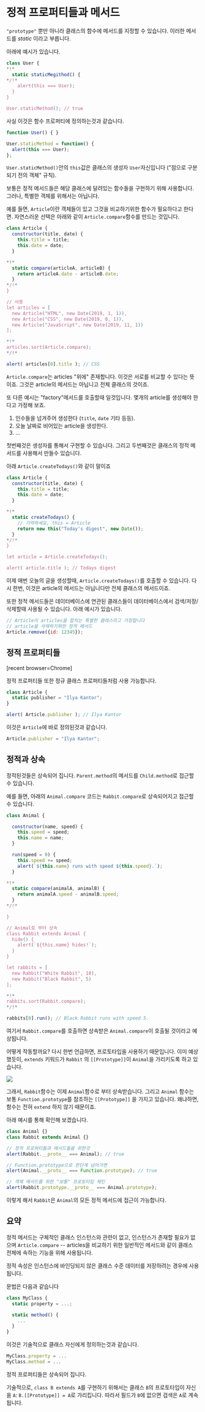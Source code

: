 
# 정적 프로퍼티들과 메서드

`"prototype"` 뿐만 아니라 클래스의 함수에 메서드를 지정할 수 있습니다. 이러한 메서드를 *static* 이라고 부릅니다.

아래에 예시가 있습니다.

```js run
class User {
*!*
  static staticMegithod() {
*/!*
    alert(this === User);
  }
}

User.staticMethod(); // true
```

사실 이것은 함수 프로퍼티에 정의하는것과 같습니다.

```js
function User() { }

User.staticMethod = function() {
  alert(this === User);
};
```

`User.staticMethod()`안의 `this`값은 클래스의 생성자 `User`자신입니다 ("점으로 구분되기 전의 객체" 규칙).

보통은 정적 메서드들은 해당 클래스에 달려있는 함수들을 구현하기 위해 사용합니다. 그러나, 특별한 객체를 위해서는 아닙니다.

예를 들면, `Article`이란 객체들이 있고 그것을 비교하기위한 함수가 필요하다고 한다면. 자연스러운 선택은 아래와 같이 `Article.compare`함수를 만드는 것입니다.

```js run
class Article {
  constructor(title, date) {
    this.title = title;
    this.date = date;
  }

*!*
  static compare(articleA, articleB) {
    return articleA.date - articleB.date;
  }
*/!*
}

// 사용
let articles = [
  new Article("HTML", new Date(2019, 1, 1)),
  new Article("CSS", new Date(2019, 0, 1)),
  new Article("JavaScript", new Date(2019, 11, 1))
];

*!*
articles.sort(Article.compare);
*/!*

alert( articles[0].title ); // CSS
```

`Article.compare`는 articles "위에" 존재합니다. 이것은 서로를 비교할 수 있다는 뜻이죠. 그것은 article의 메서드는 아닙니고 전체 클래스의 것이죠.

또 다른 예시는 "factory"메서드를 호출할때 일것입니다. 몇개의 article를 생성해야 한다고 가정해 보죠.

1. 인수들을 넘겨주어 생성한다 (`title`, `date` 기타 등등).
2. 오늘 날짜로 비어있는 article을 생성한다.
3. ...

첫번째것은 생성자를 통해서 구현할 수 있습니다. 그리고 두번째것은 클래스의 정적 메서드를 사용해서 만들수 있습니다.

아래 `Article.createTodays()`와 같이 말이죠

```js run
class Article {
  constructor(title, date) {
    this.title = title;
    this.date = date;
  }

*!*
  static createTodays() {
    // 기억하세요, this = Article
    return new this("Today's digest", new Date());
  }
*/!*
}

let article = Article.createTodays();

alert( article.title ); // Todays digest
```

이제 매번 오늘의 글을 생성할때, `Article.createTodays()`를 호출할 수 있습니다. 다시 한번, 이것은 article의 메서드는 아닙니다만 전체 클래스의 메서드이죠.

또한 정적 메서드들은 데이터베이스에 연관된 클래스들이 데이터베이스에서 검색/저장/삭제할때 사용될 수 있습니다. 아래 예시가 있습니다.

```js
// Article이 articles을 합치는 특별한 클래스라고 가정합니다
// article을 삭제하기위한 정적 메서드
Article.remove({id: 12345});
```

## 정적 프로퍼티들

[recent browser=Chrome]

정적 프로퍼티들 또한 정규 클래스 프로퍼티들처럼 사용 가능합니다.

```js run
class Article {
  static publisher = "Ilya Kantor";
}

alert( Article.publisher ); // Ilya Kantor
```

이것은 `Article`에 바로 정의된것과 같습니다.

```js
Article.publisher = "Ilya Kantor";
```

## 정적과 상속

정적된것들은 상속되어 집니다. `Parent.method`의 메서드를 `Child.method`로 접근할 수 있습니다.

예를 들면, 아래의 `Animal.compare` 코드는 `Rabbit.compare`로 상속되어지고 접근할 수 있습니다.

```js run
class Animal {

  constructor(name, speed) {
    this.speed = speed;
    this.name = name;
  }

  run(speed = 0) {
    this.speed += speed;
    alert(`${this.name} runs with speed ${this.speed}.`);
  }

*!*
  static compare(animalA, animalB) {
    return animalA.speed - animalB.speed;
  }
*/!*

}

// Animal로 부터 상속
class Rabbit extends Animal {
  hide() {
    alert(`${this.name} hides!`);
  }
}

let rabbits = [
  new Rabbit("White Rabbit", 10),
  new Rabbit("Black Rabbit", 5)
];

*!*
rabbits.sort(Rabbit.compare);
*/!*

rabbits[0].run(); // Black Rabbit runs with speed 5.
```

여기서 `Rabbit.compare`를 호출하면 상속받은 `Animal.compare`이 호출될 것이라고 예상됩니다.

어떻게 작동할까요? 다시 한번 언급하면, 프로토타입을 사용하기 때문입니다. 이미 예상했듯이, `extends` 키워드가 `Rabbit` 의 `[[Prototype]]`이 `Animal`을 가리키도록 하고 있습니다.


![](animal-rabbit-static.png)

그래서, `Rabbit`함수는 이제 `Animal`함수로 부터 상속받습니다. 그리고 `Animal` 함수는 보통 `Function.prototype`를 참조하는 `[[Prototype]]` 을 가지고 있습니다. 왜냐하면, 함수는 전혀 `extend` 하지 않기 때문이죠.

아래 예시를 통해 확인해 보겠습니다.

```js run
class Animal {}
class Rabbit extends Animal {}

// 정적 프로퍼티들과 메서드들을 위한것
alert(Rabbit.__proto__ === Animal); // true

// Function.prototype으로 한단계 넘어가면
alert(Animal.__proto__ === Function.prototype); // true

// 객체 메서드를 위한 "보통" 프로토타입 체인
alert(Rabbit.prototype.__proto__ === Animal.prototype);
```

이렇게 해서 `Rabbit`은 `Animal`의 모든 정적 메서드에 접근이 가능합니다.

## 요약

정적 메서드는 구체적인 클래스 인스턴스와 관련이 없고, 인스턴스가 존재할 필요가 없으며 `Article.compare` -- articles을 비교하기 위한 일반적인 메서드와 같이 클래스 전체에 속하는 기능을 위해 사용됩니다.

정적 속성은 인스턴스에 바인딩되지 않은 클래스 수준 데이터를 저장하려는 경우에 사용됩니다.

문법은 다음과 같습니다

```js
class MyClass {
  static property = ...;

  static method() {
    ...
  }
}
```

이것은 기술적으로 클래스 자신에게 정의하는것과 같습니다. 

```js
MyClass.property = ...
MyClass.method = ...
```

정적 프로퍼티들은 상속되어 집니다.

기술적으로, `class B extends A`를 구현하기 위해서는 클래스 `B`의 프로토타입이 자신을 `A`: `B.[[Prototype]] = A`로 가리킵니다. 따라서 필드가 `B`에 없으면 검색은 `A`로 계속됩니다.
